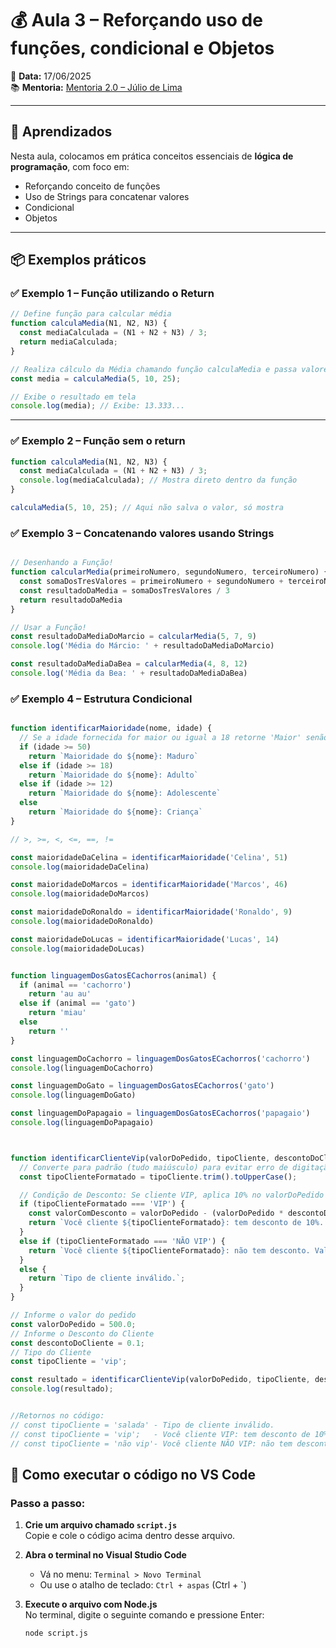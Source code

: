 # 💰 Aula 3 – Reforçando uso de funções, condicional e Objetos

📅 **Data:** 17/06/2025  
📚 **Mentoria:** [Mentoria 2.0 – Júlio de Lima](https://mentoria.juliodelima.com.br/)

---

## 🧠 Aprendizados

Nesta aula, colocamos em prática conceitos essenciais de **lógica de programação**, com foco em:

- Reforçando conceito de funções
- Uso de Strings para concatenar valores
- Condicional
- Objetos


---

## 📦 Exemplos práticos

### ✅ Exemplo 1 – Função utilizando o Return

```javascript
// Define função para calcular média
function calculaMedia(N1, N2, N3) {
  const mediaCalculada = (N1 + N2 + N3) / 3;
  return mediaCalculada;
}

// Realiza cálculo da Média chamando função calculaMedia e passa valores para parâmetros "N"
const media = calculaMedia(5, 10, 25);

// Exibe o resultado em tela
console.log(media); // Exibe: 13.333...
```
---

### ✅ Exemplo 2 – Função sem o return

```javascript
function calculaMedia(N1, N2, N3) {
  const mediaCalculada = (N1 + N2 + N3) / 3;
  console.log(mediaCalculada); // Mostra direto dentro da função
}

calculaMedia(5, 10, 25); // Aqui não salva o valor, só mostra
```
### ✅ Exemplo 3 – Concatenando valores usando Strings
```javascript

// Desenhando a Função!
function calcularMedia(primeiroNumero, segundoNumero, terceiroNumero) {
  const somaDosTresValores = primeiroNumero + segundoNumero + terceiroNumero
  const resultadoDaMedia = somaDosTresValores / 3
  return resultadoDaMedia
}

// Usar a Função!
const resultadoDaMediaDoMarcio = calcularMedia(5, 7, 9)
console.log('Média do Márcio: ' + resultadoDaMediaDoMarcio)

const resultadoDaMediaDaBea = calcularMedia(4, 8, 12)
console.log('Média da Bea: ' + resultadoDaMediaDaBea)

```
### ✅ Exemplo 4 – Estrutura Condicional

```javascript

function identificarMaioridade(nome, idade) {
  // Se a idade fornecida for maior ou igual a 18 retorne 'Maior' senão retorne 'Menor'
  if (idade >= 50) 
    return `Maioridade do ${nome}: Maduro`
  else if (idade >= 18)
    return `Maioridade do ${nome}: Adulto`
  else if (idade >= 12) 
    return `Maioridade do ${nome}: Adolescente`
  else
    return `Maioridade do ${nome}: Criança`
}

// >, >=, <, <=, ==, !=

const maioridadeDaCelina = identificarMaioridade('Celina', 51)
console.log(maioridadeDaCelina)

const maioridadeDoMarcos = identificarMaioridade('Marcos', 46)
console.log(maioridadeDoMarcos)

const maioridadeDoRonaldo = identificarMaioridade('Ronaldo', 9)
console.log(maioridadeDoRonaldo)

const maioridadeDoLucas = identificarMaioridade('Lucas', 14)
console.log(maioridadeDoLucas)
```
```javascript

function linguagemDosGatosECachorros(animal) {
  if (animal == 'cachorro')
    return 'au au'
  else if (animal == 'gato')
    return 'miau'
  else 
    return ''
}

const linguagemDoCachorro = linguagemDosGatosECachorros('cachorro')
console.log(linguagemDoCachorro)

const linguagemDoGato = linguagemDosGatosECachorros('gato')
console.log(linguagemDoGato)

const linguagemDoPapagaio = linguagemDosGatosECachorros('papagaio')
console.log(linguagemDoPapagaio)
```

```javascript


function identificarClienteVip(valorDoPedido, tipoCliente, descontoDoCliente) {
  // Converte para padrão (tudo maiúsculo) para evitar erro de digitação
  const tipoClienteFormatado = tipoCliente.trim().toUpperCase();

  // Condição de Desconto: Se cliente VIP, aplica 10% no valorDoPedido
  if (tipoClienteFormatado === 'VIP') {
    const valorComDesconto = valorDoPedido - (valorDoPedido * descontoDoCliente);
    return `Você cliente ${tipoClienteFormatado}: tem desconto de 10%. Valor final: R$ ${valorComDesconto.toFixed(2)}`;
  } 
  else if (tipoClienteFormatado === 'NÃO VIP') {
    return `Você cliente ${tipoClienteFormatado}: não tem desconto. Valor total da compra: R$ ${valorDoPedido.toFixed(2)}`;
  } 
  else {
    return `Tipo de cliente inválido.`;
  }
}

// Informe o valor do pedido
const valorDoPedido = 500.0;
// Informe o Desconto do Cliente
const descontoDoCliente = 0.1;
// Tipo do Cliente
const tipoCliente = 'vip';

const resultado = identificarClienteVip(valorDoPedido, tipoCliente, descontoDoCliente);
console.log(resultado);


//Retornos no código:
// const tipoCliente = 'salada' - Tipo de cliente inválido.
// const tipoCliente = 'vip';   - Você cliente VIP: tem desconto de 10%. Valor final: R$ 450.00
// const tipoCliente = 'não vip'- Você cliente NÃO VIP: não tem desconto. Valor total da compra: R$ 500.00

```

## 🧪 Como executar o código no VS Code

### Passo a passo:

1. **Crie um arquivo chamado `script.js`**  
   Copie e cole o código acima dentro desse arquivo.

2. **Abra o terminal no Visual Studio Code**  
   - Vá no menu: `Terminal > Novo Terminal`  
   - Ou use o atalho de teclado: `Ctrl + aspas` (Ctrl + `)

3. **Execute o arquivo com Node.js**  
   No terminal, digite o seguinte comando e pressione Enter:

   ```bash
   node script.js
